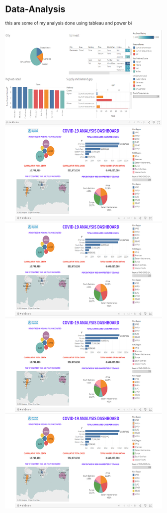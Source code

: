 # Data-Analysis
this are some of my analysis done using tableau and power bi

<a href="" rel="tableau"><img src="rrst.PNG" alt="" /></a>
<a href="" rel="tableau"><img src="https://github.com/Adetayo047/Data-Analysis/blob/main/covid%20dashboard.PNG" alt="" /></a>
<a href="" rel="Power bi Dashboard"><img src="https://github.com/Adetayo047/Data-Analysis/blob/main/covid%20dashboard.PNG" alt="" /></a>
<a href="" rel="Power bi Dashboard"><img src="https://github.com/Adetayo047/Data-Analysis/blob/main/covid%20dashboard.PNG" alt="" /></a>
<a href="" rel="tableau"><img src="https://github.com/Adetayo047/Data-Analysis/blob/main/covid%20dashboard.PNG" alt="" /></a>

